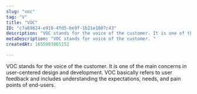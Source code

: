 ```yaml
---
slug: "voc"
tag: "V"
title: "VOC"
ID: "c7a69824-e910-4fd5-be9f-1b21e1807c43"
description: "VOC stands for the voice of the customer. It is one of the main concerns in user-centered design and development. VOC basically refers to user feedback and includes understanding the expectations, needs, and pain points of end-users."
metaDescription: "VOC stands for voice of the customer. "
createdAt: 1655883065152

---
```

VOC stands for the voice of the customer. It is one of the main concerns in user-centered design and development. VOC basically refers to user feedback and includes understanding the expectations, needs, and pain points of end-users.